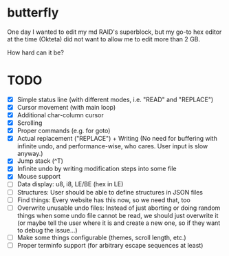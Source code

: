 butterfly
=========

One day I wanted to edit my md RAID's superblock, but my go-to hex editor at the
time (Okteta) did not want to allow me to edit more than 2 GB.

How hard can it be?


TODO
====

- [x] Simple status line (with different modes, i.e. "READ" and "REPLACE")
- [x] Cursor movement (with main loop)
- [x] Additional char-column cursor
- [x] Scrolling
- [x] Proper commands (e.g. for goto)
- [x] Actual replacement ("REPLACE") + Writing
      (No need for buffering with infinite undo, and performance-wise, who cares.
       User input is slow anyway.)
- [x] Jump stack (^T)
- [x] Infinite undo by writing modification steps into some file
- [x] Mouse support
- [ ] Data display: u8, i8, LE/BE (hex in LE)
- [ ] Structures: User should be able to define structures in JSON files
- [ ] Find things: Every website has this now, so we need that, too
- [ ] Overwrite unusable undo files: Instead of just aborting or doing random
      things when some undo file cannot be read, we should just overwrite it
      (or maybe tell the user where it is and create a new one, so if they want
       to debug the issue...)
- [ ] Make some things configurable (themes, scroll length, etc.)
- [ ] Proper terminfo support (for arbitrary escape sequences at least)
